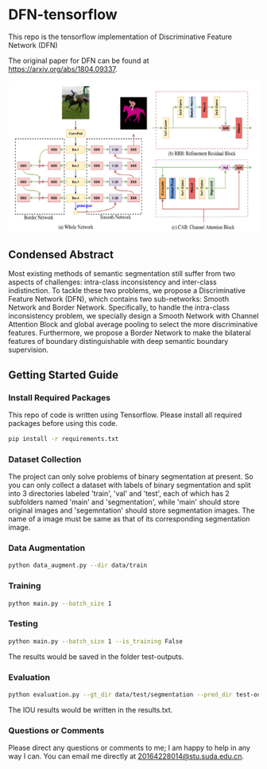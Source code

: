 # DFN-tensorflow
This repo is the tensorflow implementation of Discriminative Feature Network (DFN)

The original paper for DFN can be found at https://arxiv.org/abs/1804.09337.

![model_figure](assets/DFN_model_figure.png)

## Condensed Abstract

Most existing methods of semantic segmentation still suffer from two aspects of challenges: intra-class inconsistency and inter-class indistinction. To tackle these two problems, we propose a Discriminative Feature Network (DFN), which contains two sub-networks: Smooth Network and Border Network. Specifically, to handle the intra-class inconsistency problem, we specially design a Smooth Network with Channel Attention Block and global average pooling to select the more discriminative features. Furthermore, we propose a Border Network to make the bilateral features of boundary distinguishable with deep semantic boundary supervision. 

## Getting Started Guide

### Install Required Packages
This repo of code is written using Tensorflow. Please install all required packages before using this code.
```bash
pip install -r requirements.txt
```

### Dataset Collection
The project can only solve problems of binary segmentation at present. So you can only collect a dataset with labels of binary segmentation and split into 3 directories labeled 'train', 'val' and 'test', each of which has 2 subfolders named 'main' and 'segmentation', while 'main' should store original images and 'segemntation' should store segmentation images. The name of a image must be same as that of its corresponding segmentation image.

### Data Augmentation
```bash
python data_augment.py --dir data/train
```

### Training
```bash
python main.py --batch_size 1
```

### Testing
```bash
python main.py --batch_size 1 --is_training False
```
The results would be saved in the folder test-outputs.

### Evaluation
```bash
python evaluation.py --gt_dir data/test/segmentation --pred_dir test-outputs --result_txt results.txt
```
The IOU results would be written in the results.txt.

### Questions or Comments

Please direct any questions or comments to me; I am happy to help in any way I can. You can email me directly at 20164228014@stu.suda.edu.cn.
